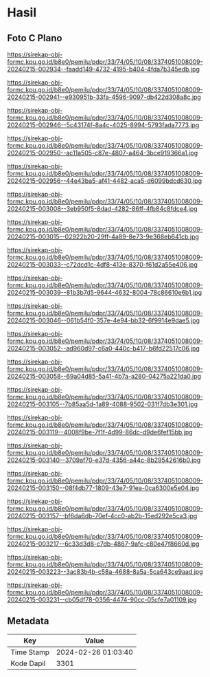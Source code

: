 # Hasil

## Foto C Plano

https://sirekap-obj-formc.kpu.go.id/b8e0/pemilu/pdpr/33/74/05/10/08/3374051008009-20240215-002934--faadd149-4732-4195-b404-4fda7b345edb.jpg

https://sirekap-obj-formc.kpu.go.id/b8e0/pemilu/pdpr/33/74/05/10/08/3374051008009-20240215-002941--e930951b-33fa-4596-9097-db422d308a8c.jpg

https://sirekap-obj-formc.kpu.go.id/b8e0/pemilu/pdpr/33/74/05/10/08/3374051008009-20240215-002946--5c43174f-8a4c-4025-8994-5793fada7773.jpg

https://sirekap-obj-formc.kpu.go.id/b8e0/pemilu/pdpr/33/74/05/10/08/3374051008009-20240215-002950--ac11a505-c87e-4807-a464-3bce919366a1.jpg

https://sirekap-obj-formc.kpu.go.id/b8e0/pemilu/pdpr/33/74/05/10/08/3374051008009-20240215-002956--44e43ba5-af41-4482-aca5-d6099bdcd630.jpg

https://sirekap-obj-formc.kpu.go.id/b8e0/pemilu/pdpr/33/74/05/10/08/3374051008009-20240215-003008--3eb950f5-8dad-4282-86ff-4fb84c8fdce4.jpg

https://sirekap-obj-formc.kpu.go.id/b8e0/pemilu/pdpr/33/74/05/10/08/3374051008009-20240215-003015--02922b20-29ff-4a89-8e73-9e368eb641cb.jpg

https://sirekap-obj-formc.kpu.go.id/b8e0/pemilu/pdpr/33/74/05/10/08/3374051008009-20240215-003033--c72dcd1c-4df8-413e-8370-f61d2a55e406.jpg

https://sirekap-obj-formc.kpu.go.id/b8e0/pemilu/pdpr/33/74/05/10/08/3374051008009-20240215-003039--81b3b7d5-9644-4632-8004-78c86610e6b1.jpg

https://sirekap-obj-formc.kpu.go.id/b8e0/pemilu/pdpr/33/74/05/10/08/3374051008009-20240215-003046--061b54f0-357e-4e94-bb32-6f9914e9dae5.jpg

https://sirekap-obj-formc.kpu.go.id/b8e0/pemilu/pdpr/33/74/05/10/08/3374051008009-20240215-003052--ad960d97-c6a0-440c-b417-b6fd22517c06.jpg

https://sirekap-obj-formc.kpu.go.id/b8e0/pemilu/pdpr/33/74/05/10/08/3374051008009-20240215-003058--69a04d85-5a41-4b7a-a280-04275a221da0.jpg

https://sirekap-obj-formc.kpu.go.id/b8e0/pemilu/pdpr/33/74/05/10/08/3374051008009-20240215-003105--7b85aa5d-1a89-4088-9502-031f7db3e301.jpg

https://sirekap-obj-formc.kpu.go.id/b8e0/pemilu/pdpr/33/74/05/10/08/3374051008009-20240215-003119--4008f9be-7f1f-4d99-86dc-d9de6fef15bb.jpg

https://sirekap-obj-formc.kpu.go.id/b8e0/pemilu/pdpr/33/74/05/10/08/3374051008009-20240215-003140--3709af70-e37d-4356-a44c-8b29542616b0.jpg

https://sirekap-obj-formc.kpu.go.id/b8e0/pemilu/pdpr/33/74/05/10/08/3374051008009-20240215-003150--08f4db77-1809-43e7-91ea-0ca6300e5e04.jpg

https://sirekap-obj-formc.kpu.go.id/b8e0/pemilu/pdpr/33/74/05/10/08/3374051008009-20240215-003157--bf6da6db-70ef-4cc0-ab2b-15ed292e5ca3.jpg

https://sirekap-obj-formc.kpu.go.id/b8e0/pemilu/pdpr/33/74/05/10/08/3374051008009-20240215-003217--6c33d3d8-c7db-4867-9afc-c80e47f8660d.jpg

https://sirekap-obj-formc.kpu.go.id/b8e0/pemilu/pdpr/33/74/05/10/08/3374051008009-20240215-003223--3ac83b4b-c58a-4688-8a5a-5ca643ce9aad.jpg

https://sirekap-obj-formc.kpu.go.id/b8e0/pemilu/pdpr/33/74/05/10/08/3374051008009-20240215-003231--cb05df78-0356-4474-90cc-05cfe7a01109.jpg


## Metadata

| Key        | Value               |
| ---------- | ------------------- |
| Time Stamp | 2024-02-26 01:03:40 |
| Kode Dapil | 3301                |



